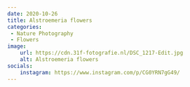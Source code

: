 ```yaml
---
date: 2020-10-26
title: Alstroemeria flowers
categories:
 - Nature Photography
 - Flowers
image: 
    url: https://cdn.31f-fotografie.nl/DSC_1217-Edit.jpg
    alt: Alstroemeria flowers
socials: 
    instagram: https://www.instagram.com/p/CG0YRN7gG49/
---
```

